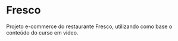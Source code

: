 # Fresco
Projeto e-commerce do restaurante Fresco, utilizando como base o conteúdo do curso em vídeo.
